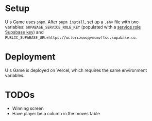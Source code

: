 # Setup

U's Game uses `pnpm`. After `pnpm install`, set up a `.env` file with two variables: `SUPABASE_SERVICE_ROLE_KEY` (populated with a [service role Supabase key](https://supabase.com/dashboard/project/uclorczowqqvmumvftsc/settings/api)) and `PUBLIC_SUPABASE_URL=https://uclorczowqqvmumvftsc.supabase.co`.

# Deployment

U's Game is deployed on Vercel, which requires the same environment variables.

# TODOs

- Winning screen
- Have player be a column in the moves table
